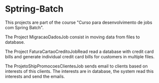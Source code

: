 # Sptring-Batch

This projects are part of the course "Curso para desenvolvimento de jobs com Spring Batch".

The Project MigracaoDadosJob consist in moving data from files to database.

The Project FaturaCartaoCreditoJobRead read a database with credit card bills and generate individual credit card bills for customers in multiple files.

The ProjetoShipPromocoesClientesJob sends email to clients based on interests of this clients. The interests are in database, the system read this interests and send the emails.
